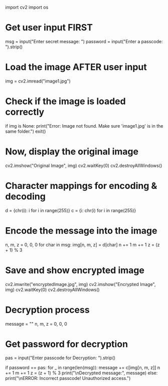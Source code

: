 import cv2
import os
# Get user input FIRST
msg = input("Enter secret message: ")
password = input("Enter a passcode: ").strip()
# Load the image AFTER user input
img = cv2.imread("image1.jpg")
# Check if the image is loaded correctly
if img is None:
    print("Error: Image not found. Make sure 'image1.jpg' is in the same folder.")
    exit()
# Now, display the original image
cv2.imshow("Original Image", img)
cv2.waitKey(0)
cv2.destroyAllWindows()
# Character mappings for encoding & decoding
d = {chr(i): i for i in range(255)}
c = {i: chr(i) for i in range(255)}
# Encode the message into the image
n, m, z = 0, 0, 0
for char in msg:
    img[n, m, z] = d[char]
    n += 1
    m += 1
    z = (z + 1) % 3
# Save and show encrypted image
cv2.imwrite("encryptedImage.jpg", img)
cv2.imshow("Encrypted Image", img)
cv2.waitKey(0)
cv2.destroyAllWindows()
# Decryption process
message = ""
n, m, z = 0, 0, 0
# Get password for decryption
pas = input("Enter passcode for Decryption: ").strip()

if password == pas:
    for _ in range(len(msg)):
        message += c[img[n, m, z]]
        n += 1
        m += 1
        z = (z + 1) % 3
    print("\nDecrypted message:", message)
else:
    print("\nERROR: Incorrect passcode! Unauthorized access.")

